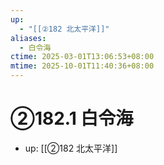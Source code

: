 ```yaml
---
up:
  - "[[②182 北太平洋]]"
aliases:
  - 白令海
ctime: 2025-03-01T13:06:53+08:00
mtime: 2025-10-01T11:40:36+08:00
---
```


# ②182.1 白令海

- up: [[②182 北太平洋]]
